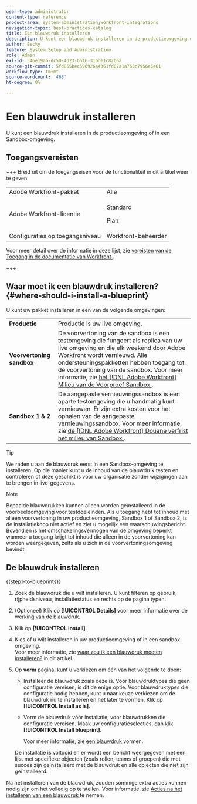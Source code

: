 ```yaml
---
user-type: administrator
content-type: reference
product-area: system-administration;workfront-integrations
navigation-topic: best-practices-catalog
title: Een blauwdruk installeren
description: U kunt een blauwdruk installeren in de productieomgeving of in een Sandbox-omgeving.
author: Becky
feature: System Setup and Administration
role: Admin
exl-id: 546e19ab-dc50-4d23-b5f6-31bde1c82b6a
source-git-commit: 5fd855bec596926a4361fd07a1a763c7956e5e61
workflow-type: tm+mt
source-wordcount: '468'
ht-degree: 0%

---
```


# Een blauwdruk installeren

<!-- Audited: 5/2025 -->

U kunt een blauwdruk installeren in de productieomgeving of in een Sandbox-omgeving.

## Toegangsvereisten

+++ Breid uit om de toegangseisen voor de functionaliteit in dit artikel weer te geven.

<table style="table-layout:auto"> 
 <col> 
 <col> 
 <tbody> 
  <tr> 
   <td role="rowheader">Adobe Workfront-pakket</td> 
   <td>Alle</td> 
  </tr> 
  <tr> 
   <td role="rowheader">Adobe Workfront-licentie</td> 
   <td>
   <p>Standard</p>
   <p>Plan</p></td> 
  </tr> 
  <tr> 
   <td role="rowheader">Configuraties op toegangsniveau</td> 
   <td>Workfront-beheerder</td> 
  </tr> 
 </tbody> 
</table>

Voor meer detail over de informatie in deze lijst, zie [ vereisten van de Toegang in de documentatie van Workfront ](/help/quicksilver/administration-and-setup/add-users/access-levels-and-object-permissions/access-level-requirements-in-documentation.md).

+++

## Waar moet ik een blauwdruk installeren? {#where-should-i-install-a-blueprint}

U kunt uw pakket installeren in een van de volgende omgevingen:

<table style="table-layout:auto">
        <tr>
        <td><strong>Productie</strong></td>
        <td>Productie is uw live omgeving.</td>
    </tr>
    <tr>
        <td><strong>Voorvertoning sandbox</strong></td>
        <td>De voorvertoning van de sandbox is een testomgeving die fungeert als replica van uw live omgeving en die elk weekend door Adobe Workfront wordt vernieuwd. Alle ondersteuningspakketten hebben toegang tot de voorvertoning van de sandbox. Voor meer informatie, zie <a href="../../administration-and-setup/set-up-workfront/workfront-testing-environments/wf-preview-sandbox-environment.md"> het [!DNL Adobe Workfront] Milieu van de Voorproef Sandbox </a>.</td>
    </tr>
    <tr>
        <td><strong>Sandbox 1 &amp; 2</strong></td>
        <td>De aangepaste vernieuwingssandbox is een aparte testomgeving die u handmatig kunt vernieuwen. Er zijn extra kosten voor het ophalen van de aangepaste vernieuwingssandbox. Voor meer informatie, zie <a href="../../administration-and-setup/set-up-workfront/workfront-testing-environments/wf-custom-refresh-sandbox-environment.md"> de [!DNL Adobe Workfront] Douane verfrist het milieu van Sandbox </a>.</td>
    </tr>
</table>

>[!TIP]
>
>We raden u aan de blauwdruk eerst in een Sandbox-omgeving te installeren. Op die manier kunt u de inhoud van de blauwdruk testen en controleren of deze geschikt is voor uw organisatie zonder wijzigingen aan te brengen in live-gegevens.

>[!NOTE]
>
>Bepaalde blauwdrukken kunnen alleen worden geïnstalleerd in de voorbeeldomgeving voor testdoeleinden. Als u toegang hebt tot inhoud met alleen voorvertoning in uw productieomgeving, Sandbox 1 of Sandbox 2, is de installatieknop niet actief en ziet u mogelijk een waarschuwingsbericht.\
>Bovendien is het omschakelingsvermogen van de omgeving beperkt wanneer u toegang krijgt tot inhoud die alleen in de voorvertoning kan worden weergegeven, zelfs als u zich in de voorvertoningsomgeving bevindt.

## De blauwdruk installeren

{{step1-to-blueprints}}

1. Zoek de blauwdruk die u wilt installeren. U kunt filteren op gebruik, rijpheidsniveau, installatiestatus en rechts op de pagina typen.
1. (Optioneel) Klik op **[!UICONTROL Details]** voor meer informatie over de werking van de blauwdruk.
1. Klik op **[!UICONTROL Install]**.
1. Kies of u wilt installeren in uw productieomgeving of in een sandbox-omgeving.\
   Voor meer informatie, zie [ waar zou ik een blauwdruk moeten installeren?](#where-should-i-install-a-blueprint) in dit artikel.
1. Op **vorm** pagina, kunt u verkiezen om één van het volgende te doen:

   * Installeer de blauwdruk zoals deze is. Voor blauwdruktypes die geen configuratie vereisen, is dit de enige optie. Voor blauwdruktypes die configuratie nodig hebben, kunt u naar keuze verkiezen om de blauwdruk nu te installeren en het later te vormen. Klik op **[!UICONTROL Install as is]**.
   * Vorm de blauwdruk vóór installatie, voor blauwdrukken die configuratie vereisen. Maak uw configuratieselecties, dan klik **[!UICONTROL Install blueprint]**.

     Voor meer informatie, zie [ een blauwdruk ](../../administration-and-setup/blueprints/configure-template-package.md) vormen.

   De installatie is voltooid en er wordt een bericht weergegeven met een lijst met specifieke objecten (zoals rollen, teams of groepen) die met succes zijn geïnstalleerd met de blauwdruk en alle objecten die niet zijn geïnstalleerd.

Na het installeren van de blauwdruk, zouden sommige extra acties kunnen nodig zijn om het volledig op te stellen. Voor informatie, zie [ Acties na het installeren van een blauwdruk ](../../administration-and-setup/blueprints/best-next-actions-after-install.md) te nemen.
